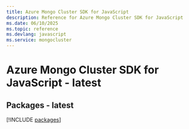 ```yaml
---
title: Azure Mongo Cluster SDK for JavaScript
description: Reference for Azure Mongo Cluster SDK for JavaScript
ms.date: 06/10/2025
ms.topic: reference
ms.devlang: javascript
ms.service: mongocluster
---
```

# Azure Mongo Cluster SDK for JavaScript - latest
## Packages - latest
[!INCLUDE [packages](mongo-cluster-index.md)]